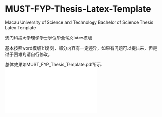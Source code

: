 # MUST-FYP-Thesis-Latex-Template
Macau University of Science and Technology Bachelor of Science Thesis Latex Template


澳门科技大学理学学士学位毕业论文latex模版

基本按照word模版1:1复刻，部分内容有一定差异，如果有问题可以提出来，但是过于困难的请自行修改。

总体效果如MUST_FYP_Thesis_Template.pdf所示.
![](MUST_FYP_Thesis_Template.pdf)
